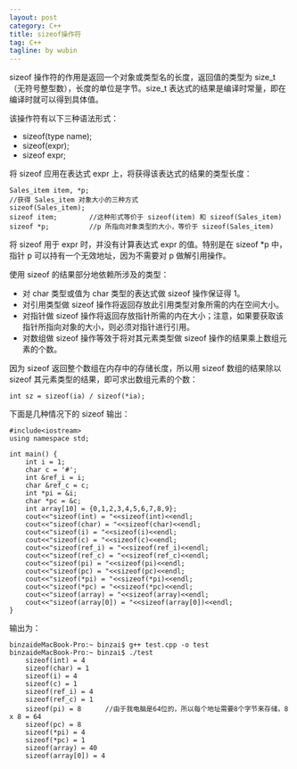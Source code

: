```yaml
---
layout: post
category: C++
title: sizeof操作符
tag: C++
tagline: by wubin
---
```


sizeof 操作符的作用是返回一个对象或类型名的长度，返回值的类型为 size_t（无符号整型数），长度的单位是字节。size_t 表达式的结果是编译时常量，即在编译时就可以得到具体值。

<!--more-->

该操作符有以下三种语法形式：

* sizeof(type name);
* sizeof(expr);
* sizeof expr;

将 sizeof 应用在表达式 expr 上，将获得该表达式的结果的类型长度：

    Sales_item item, *p;
    //获得 Sales_item 对象大小的三种方式
    sizeof(Sales_item);
    sizeof item;        //这种形式等价于 sizeof(item) 和 sizeof(Sales_item)
    sizeof *p;          //p 所指向对象类型的大小，等价于 sizeof(Sales_item)

将 sizeof 用于 expr 时，并没有计算表达式 expr 的值。特别是在 sizeof *p 中，指针 p 可以持有一个无效地址，因为不需要对 p 做解引用操作。

使用 sizeof 的结果部分地依赖所涉及的类型：

* 对 char 类型或值为 char 类型的表达式做 sizeof 操作保证得 1。
* 对引用类型做 sizeof 操作将返回存放此引用类型对象所需的内在空间大小。
* 对指针做 sizeof 操作将返回存放指针所需的内在大小；注意，如果要获取该指针所指向对象的大小，则必须对指针进行引用。
* 对数组做 sizeof 操作等效于将对其元素类型做 sizeof 操作的结果乘上数组元素的个数。

因为 sizeof 返回整个数组在内存中的存储长度，所以用 sizeof 数组的结果除以 sizeof 其元素类型的结果，即可求出数组元素的个数：

    int sz = sizeof(ia) / sizeof(*ia);

下面是几种情况下的 sizeof 输出：

    #include<iostream>
    using namespace std;

    int main() {
        int i = 1;
        char c = '#';
        int &ref_i = i;
        char &ref_c = c;
        int *pi = &i;
        char *pc = &c;
        int array[10] = {0,1,2,3,4,5,6,7,8,9};
        cout<<"sizeof(int) = "<<sizeof(int)<<endl;
        cout<<"sizeof(char) = "<<sizeof(char)<<endl;
        cout<<"sizeof(i) = "<<sizeof(i)<<endl;
        cout<<"sizeof(c) = "<<sizeof(c)<<endl;
        cout<<"sizeof(ref_i) = "<<sizeof(ref_i)<<endl;
        cout<<"sizeof(ref_c) = "<<sizeof(ref_c)<<endl;
        cout<<"sizeof(pi) = "<<sizeof(pi)<<endl;
        cout<<"sizeof(pc) = "<<sizeof(pc)<<endl;
        cout<<"sizeof(*pi) = "<<sizeof(*pi)<<endl;
        cout<<"sizeof(*pc) = "<<sizeof(*pc)<<endl;
        cout<<"sizeof(array) = "<<sizeof(array)<<endl;
        cout<<"sizeof(array[0]) = "<<sizeof(array[0])<<endl;
    }

输出为：

    binzaideMacBook-Pro:~ binzai$ g++ test.cpp -o test
    binzaideMacBook-Pro:~ binzai$ ./test
        sizeof(int) = 4
        sizeof(char) = 1
        sizeof(i) = 4
        sizeof(c) = 1
        sizeof(ref_i) = 4
        sizeof(ref_c) = 1
        sizeof(pi) = 8      //由于我电脑是64位的，所以每个地址需要8个字节来存储，8 x 8 = 64
        sizeof(pc) = 8
        sizeof(*pi) = 4
        sizeof(*pc) = 1
        sizeof(array) = 40
        sizeof(array[0]) = 4

